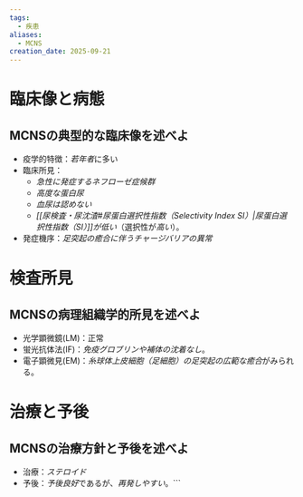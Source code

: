 ```yaml
---
tags:
  - 疾患
aliases:
  - MCNS
creation_date: 2025-09-21
---
```

# 臨床像と病態
## MCNSの典型的な臨床像を述べよ
- 疫学的特徴：*若年者*に多い
- 臨床所見：
	- *急性に発症するネフローゼ症候群*
	- *高度な蛋白尿*
	- *血尿は認めない*
	- *[[尿検査・尿沈渣#尿蛋白選択性指数（Selectivity Index SI）|尿蛋白選択性指数（SI）]]が低い*（選択性が*高い*）。
- 発症機序：*足突起の癒合に伴うチャージバリアの異常*

# 検査所見
## MCNSの病理組織学的所見を述べよ
- 光学顕微鏡(LM)：正常
- 蛍光抗体法(IF)：*免疫グロブリンや補体の沈着なし*。
- 電子顕微見(EM)：*糸球体上皮細胞（足細胞）の足突起の広範な癒合*がみられる。

# 治療と予後
## MCNSの治療方針と予後を述べよ
- 治療：*ステロイド*
- 予後：*予後良好*であるが、*再発しやすい*。```
